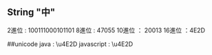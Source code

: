 ## String "中"

2進位   : 100111000101101
8進位   : 47055
10進位 ： 20013
16進位  ：4E2D

##unicode
java  : \u4E2D
javascript  : \u4E2D
